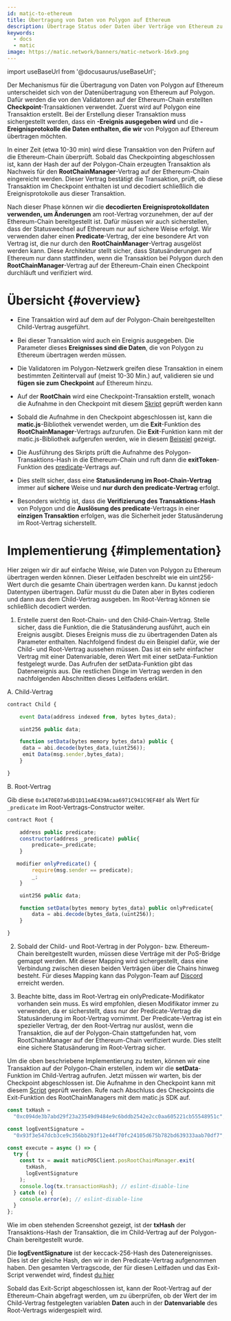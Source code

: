 ```yaml
---
id: matic-to-ethereum
title: Übertragung von Daten von Polygon auf Ethereum
description: Übertrage Status oder Daten über Verträge von Ethereum zu Polygon
keywords:
  - docs
  - matic
image: https://matic.network/banners/matic-network-16x9.png
---
```


import useBaseUrl from '@docusaurus/useBaseUrl';

Der Mechanismus für die Übertragung von Daten von Polygon auf Ethereum unterscheidet sich von der Datenübertragung von Ethereum auf Polygon. Dafür werden die von den Validatoren auf der Ethereum-Chain erstellten **Checkpoint**-Transaktionen verwendet. Zuerst wird auf Polygon eine Transaktion erstellt. Bei der Erstellung dieser Transaktion muss sichergestellt werden, dass ein **-Ereignis ausgegeben wird** und die **-Ereignisprotokolle die Daten enthalten, die wir** von Polygon auf Ethereum übertragen möchten.

In einer Zeit (etwa 10-30 min) wird diese Transaktion von den Prüfern auf die Ethereum-Chain überprüft. Sobald das Checkpointing abgeschlossen ist, kann der Hash der auf der Polygon-Chain erzeugten Transaktion als Nachweis für den **RootChainManager**-Vertrag auf der Ethereum-Chain eingereicht werden. Dieser Vertrag bestätigt die Transaktion, prüft, ob diese Transaktion im Checkpoint enthalten ist und decodiert schließlich die Ereignisprotokolle aus dieser Transaktion.

Nach dieser Phase können wir die **decodierten Ereignisprotokolldaten verwenden, um Änderungen** am root-Vertrag vorzunehmen, der auf der Ethereum-Chain bereitgestellt ist. Dafür müssen wir auch sicherstellen, dass der Statuswechsel auf Ethereum nur auf sichere Weise erfolgt. Wir verwenden daher einen **Predicate**-Vertrag, der eine besondere Art von Vertrag ist, die nur durch den **RootChainManager**-Vertrag ausgelöst werden kann. Diese Architektur stellt sicher, dass Statusänderungen auf Ethereum nur dann stattfinden, wenn die Transaktion bei Polygon durch den **RootChainManager**-Vertrag auf der Ethereum-Chain einen Checkpoint durchläuft und verifiziert wird.

# Übersicht {#overview}

- Eine Transaktion wird auf dem auf der Polygon-Chain bereitgestellten Child-Vertrag ausgeführt.
- Bei dieser Transaktion wird auch ein Ereignis ausgegeben. Die Parameter dieses **Ereignisses sind die Daten**, die von Polygon zu Ethereum übertragen werden müssen.
- Die Validatoren im Polygon-Netzwerk greifen diese Transaktion in einem bestimmten Zeitintervall auf (meist 10-30 Min.) auf, validieren sie und **fügen sie zum Checkpoint** auf Ethereum hinzu.
- Auf der **RootChain** wird eine Checkpoint-Transaktion erstellt, wonach die Aufnahme in den Checkpoint mit diesem [Skript](https://github.com/rahuldamodar94/matic-learn-pos/blob/transfer-matic-ethereum/script/check-checkpoint.js) geprüft werden kann
- Sobald die Aufnahme in den Checkpoint abgeschlossen ist, kann die **matic.js**-Bibliothek verwendet werden, um die **Exit**-Funktion des **RootChainManager**-Vertrags aufzurufen. Die **Exit**-Funktion kann mit der matic.js-Bibliothek aufgerufen werden, wie in diesem [Beispiel](https://github.com/rahuldamodar94/matic-learn-pos/blob/transfer-matic-ethereum/script/exit.js) gezeigt.

- Die Ausführung des Skripts prüft die Aufnahme des Polygon-Transaktions-Hash in die Ethereum-Chain und ruft dann die **exitToken**-Funktion des [predicate](https://github.com/rahuldamodar94/matic-learn-pos/blob/transfer-matic-ethereum/contracts/CustomPredicate.sol)-Vertrags auf.
- Dies stellt sicher, dass eine **Statusänderung im Root-Chain-Vertrag** immer auf **sichere** Weise und **nur durch den predicate-Vertrag** erfolgt.
- Besonders wichtig ist, dass die **Verifizierung des Transaktions-Hash** von Polygon und die **Auslösung des predicate**-Vertrags in einer **einzigen Transaktion** erfolgen, was die Sicherheit jeder Statusänderung im Root-Vertrag sicherstellt.

# Implementierung {#implementation}

Hier zeigen wir dir auf einfache Weise, wie Daten von Polygon zu Ethereum übertragen werden können. Dieser Leitfaden beschreibt wie ein uint256-Wert durch die gesamte Chain übertragen werden kann. Du kannst jedoch Datentypen übertragen. Dafür musst du die Daten aber in Bytes codieren und dann aus dem Child-Vertrag ausgeben. Im Root-Vertrag können sie schließlich decodiert werden.

1. Erstelle zuerst den Root-Chain- und den Child-Chain-Vertrag. Stelle sicher, dass die Funktion, die die Statusänderung ausführt, auch ein Ereignis ausgibt. Dieses Ereignis muss die zu übertragenden Daten als Parameter enthalten. Nachfolgend findest du ein Beispiel dafür, wie der Child- und Root-Vertrag aussehen müssen. Das ist ein sehr einfacher Vertrag mit einer Datenvariable, deren Wert mit einer setData-Funktion festgelegt wurde. Das Aufrufen der setData-Funktion gibt das Datenereignis aus. Die restlichen Dinge im Vertrag werden in den nachfolgenden Abschnitten dieses Leitfadens erklärt.

A. Child-Vertrag

```javascript
contract Child {

    event Data(address indexed from, bytes bytes_data);

    uint256 public data;

    function setData(bytes memory bytes_data) public {
     data = abi.decode(bytes_data,(uint256));
     emit Data(msg.sender,bytes_data);
    }

}
```

B. Root-Vertrag

Gib diese `0x1470E07a6dD1D11eAE439Acaa6971C941C9EF48f` als Wert für `_predicate` im Root-Vertrags-Constructor weiter.

```javascript
contract Root {

    address public predicate;
    constructor(address _predicate) public{
        predicate=_predicate;
    }

   modifier onlyPredicate() {
        require(msg.sender == predicate);
        _;
    }

    uint256 public data;

    function setData(bytes memory bytes_data) public onlyPredicate{
        data = abi.decode(bytes_data,(uint256));
    }

}
```

2. Sobald der Child- und Root-Vertrag in der Polygon- bzw. Ethereum-Chain bereitgestellt wurden, müssen diese Verträge mit der PoS-Bridge gemappt werden. Mit dieser Mapping wird sichergestellt, dass eine Verbindung zwischen diesen beiden Verträgen über die Chains hinweg besteht. Für dieses Mapping kann das Polygon-Team auf [Discord](https://discord.com/invite/0xPolygon) erreicht werden.

3. Beachte bitte, dass im Root-Vertrag ein onlyPredicate-Modifikator vorhanden sein muss. Es wird empfohlen, diesen Modifikator immer zu verwenden, da er sicherstellt, dass nur der Predicate-Vertrag die Statusänderung im Root-Vertrag vornimmt. Der Predicate-Vertrag ist ein spezieller Vertrag, der den Root-Vertrag nur auslöst, wenn die Transaktion, die auf der Polygon-Chain stattgefunden hat, vom RootChainManager auf der Ethereum-Chain verifiziert wurde. Dies stellt eine sichere Statusänderung im Root-Vertrag sicher.

Um die oben beschriebene Implementierung zu testen, können wir eine Transaktion auf der Polygon-Chain erstellen, indem wir die **setData**-Funktion im Child-Vertrag aufrufen. Jetzt müssen wir warten, bis der Checkpoint abgeschlossen ist. Die Aufnahme in den Checkpoint kann mit diesem [Script](https://github.com/rahuldamodar94/matic-learn-pos/blob/transfer-matic-ethereum/script/check-checkpoint.js) geprüft werden. Rufe nach Abschluss des Checkpoints die Exit-Funktion des RootChainManagers mit dem matic.js SDK auf.

```jsx
const txHash =
  "0xc094de3b7abd29f23a23549d9484e9c6bddb2542e2cc0aa605221cb55548951c";

const logEventSignature =
  "0x93f3e547dcb3ce9c356bb293f12e44f70fc24105d675b782bd639333aab70df7";

const execute = async () => {
  try {
    const tx = await maticPOSClient.posRootChainManager.exit(
      txHash,
      logEventSignature
    );
    console.log(tx.transactionHash); // eslint-disable-line
  } catch (e) {
    console.error(e); // eslint-disable-line
  }
};
```

Wie im oben stehenden Screenshot gezeigt, ist der **txHash** der Transaktions-Hash der Transaktion, die im Child-Vertrag auf der Polygon-Chain bereitgestellt wurde.

Die **logEventSignature** ist der keccack-256-Hash des Datenereignisses. Dies ist der gleiche Hash, den wir in den Predicate-Vertrag aufgenommen haben. Den gesamten Vertragscode, der für diesen Leitfaden und das Exit-Script verwendet wird, findest [du hier](https://github.com/rahuldamodar94/matic-learn-pos/tree/transfer-matic-ethereum)

Sobald das Exit-Script abgeschlossen ist, kann der Root-Vertrag auf der Ethereum-Chain abgefragt werden, um zu überprüfen, ob der Wert der im Child-Vertrag festgelegten variablen **Daten** auch in der **Datenvariable** des Root-Vertrags widergespielt wird.
